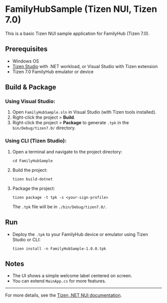 # FamilyHubSample (Tizen NUI, Tizen 7.0)

This is a basic Tizen NUI sample application for FamilyHub (Tizen 7.0).

## Prerequisites
- Windows OS
- [Tizen Studio](https://developer.tizen.org/development/tizen-studio/download) with .NET workload, or Visual Studio with Tizen extension
- Tizen 7.0 FamilyHub emulator or device

## Build & Package

### Using Visual Studio:
1. Open `FamilyHubSample.sln` in Visual Studio (with Tizen tools installed).
2. Right-click the project > **Build**.
3. Right-click the project > **Package** to generate `.tpk` in the `bin/Debug/tizen7.0/` directory.

### Using CLI (Tizen Studio):
1. Open a terminal and navigate to the project directory:
   ```
   cd FamilyHubSample
   ```
2. Build the project:
   ```
   tizen build-dotnet
   ```
3. Package the project:
   ```
   tizen package -t tpk -s <your-sign-profile>
   ```
   The `.tpk` file will be in `./bin/Debug/tizen7.0/`.

## Run
- Deploy the `.tpk` to your FamilyHub device or emulator using Tizen Studio or CLI:
  ```
  tizen install -n FamilyHubSample-1.0.0.tpk
  ```

## Notes
- The UI shows a simple welcome label centered on screen.
- You can extend `MainApp.cs` for more features.

---
For more details, see the [Tizen .NET NUI documentation](https://docs.tizen.org/application/dotnet/guides/nui/overview/).
